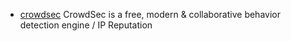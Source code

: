 * [crowdsec](https://github.com/crowdsecurity/crowdsec) CrowdSec is a free, modern & collaborative behavior detection engine / IP Reputation
